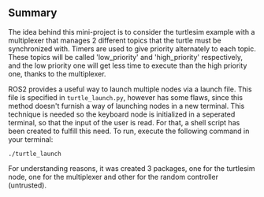 ## Summary

The idea behind this mini-project is to consider the turtlesim example with a multiplexer that manages 2 different topics that the turtle must be synchronized with. Timers are used to give priority alternately to each topic.
These topics will be called 'low\_priority' and 'high\_priority' respectively, and the low priority one will get less time to execute than the high priority one, thanks to the multiplexer.

ROS2 provides a useful way to launch multiple nodes via a launch file. This file is specified in `turtle_launch.py`, however has some flaws, since this method doesn't furnish a way of launching nodes in a new terminal. This technique is needed so the keyboard node is initialized in a seperated terminal, so that the input of the user is read.
For that, a shell script has been created to fulfill this need. To run, execute the following command in your terminal:
```
./turtle_launch
```

For understanding reasons, it was created 3 packages, one for the turtlesim node, one for the multiplexer and other for the random controller (untrusted).
